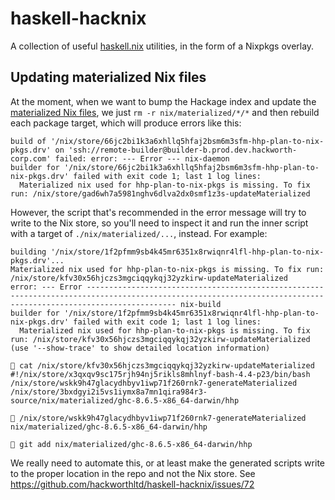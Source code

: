 # haskell-hacknix

A collection of useful
[haskell.nix](https://github.com/input-output-hk/haskell.nix)
utilities, in the form of a Nixpkgs overlay.

## Updating materialized Nix files

At the moment, when we want to bump the Hackage index and update the
[materialized Nix
files](https://input-output-hk.github.io/haskell.nix/tutorials/materialization/),
we just `rm -r nix/materialized/*/*` and then rebuild each package
target, which will produce errors like this:

```
build of '/nix/store/66jc2bi1k3a6xhllq5hfaj2bsm6m3sfm-hhp-plan-to-nix-pkgs.drv' on 'ssh://remote-builder@builder-b.prod.dev.hackworth-corp.com' failed: error: --- Error --- nix-daemon
builder for '/nix/store/66jc2bi1k3a6xhllq5hfaj2bsm6m3sfm-hhp-plan-to-nix-pkgs.drv' failed with exit code 1; last 1 log lines:
  Materialized nix used for hhp-plan-to-nix-pkgs is missing. To fix run: /nix/store/gad6wh7a5981nghv6dlva2dx0smf1z3s-updateMaterialized
```

However, the script that's recommended in the error message will try
to write to the Nix store, so you'll need to inspect it and run the
inner script with a target of `./nix/materialized/...`, instead. For
example:

```
building '/nix/store/1f2pfmm9sb4k45mr6351x8rwiqnr4lfl-hhp-plan-to-nix-pkgs.drv'...
Materialized nix used for hhp-plan-to-nix-pkgs is missing. To fix run: /nix/store/kfv30x56hjczs3mgciqqykqj32yzkirw-updateMaterialized
error: --- Error ---------------------------------------------------------------------------------------------------------------------------------------------------------------- nix-build
builder for '/nix/store/1f2pfmm9sb4k45mr6351x8rwiqnr4lfl-hhp-plan-to-nix-pkgs.drv' failed with exit code 1; last 1 log lines:
  Materialized nix used for hhp-plan-to-nix-pkgs is missing. To fix run: /nix/store/kfv30x56hjczs3mgciqqykqj32yzkirw-updateMaterialized
(use '--show-trace' to show detailed location information)

 cat /nix/store/kfv30x56hjczs3mgciqqykqj32yzkirw-updateMaterialized
#!/nix/store/x3qxqv9sc175rjh94nj5rikls8mhlnyf-bash-4.4-p23/bin/bash
/nix/store/wskk9h47glacydhbyv1iwp71f260rnk7-generateMaterialized /nix/store/3bxdgyi2i5vs1iymx8a7mn1qira984r3-source/nix/materialized/ghc-8.6.5-x86_64-darwin/hhp

 /nix/store/wskk9h47glacydhbyv1iwp71f260rnk7-generateMaterialized
nix/materialized/ghc-8.6.5-x86_64-darwin/hhp

 git add nix/materialized/ghc-8.6.5-x86_64-darwin/hhp
```

We really need to automate this, or at least make the generated
scripts write to the proper location in the repo and not the Nix
store. See https://github.com/hackworthltd/haskell-hacknix/issues/72

